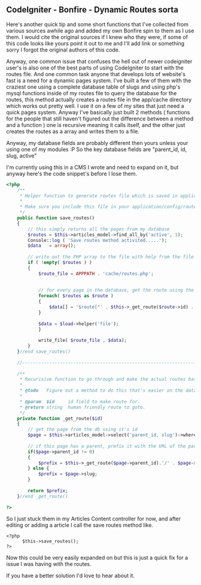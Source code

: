 ## CodeIgniter - Bonfire - Dynamic Routes sorta


Here's another quick tip and some short functions that I've collected from various sources awhile ago and added my own Bonfire spin to them as I use them.  I would cite the original sources if I knew who they were,  if some of this code looks like yours point it out to me and I'll add link or something sorry I forgot the original authors of this code. 

Anyway,  one common issue that confuses the hell out of newer codeigniter user's is also one of the best parts of using CodeIgniter to start with the routes file.  And one common task anyone that develops lots of website's fast is a need for a dynamic pages system.  I've built a few of them with the craziest one using a complete database table of slugs and using php's mysql functions inside of my routes file to query the database for the routes,  this method actually creates a routes file in the app/cache directory which works out pretty well.  I use it on a few of my sites that just need a quick pages system.  Anyway I've basically just built 2 methods ( functions for the people that still haven't figured out the difference between a method and a function ) one is recursive meaning it calls itself, and the other just creates the routes as a array and writes them to a file.

Anyway, my database fields are probably different then yours unless your using one of my modules :P So the key database fields are "parent_id, id, slug, active"

I'm currently using this in a CMS I wrote and need to expand on it, but anyway here's the code snippet's before I lose them.


    
    
~~~ php
<?php
    /**
     * Helper function to generate routes file which is saved in application/cache/routes.php
     *
     * Make sure you include this file in your application/config/routes.php file.
     */
    public function save_routes()
    {
    	// this simply returns all the pages from my database
    	$routes = $this->articles_model->find_all_by('active', 1);
    	Console::log ( 'Save routes method activited.....');
    	$data   = array();
    
    	// write out the PHP array to the file with help from the file helper
    	if ( !empty( $routes ) )
    	{
    		$route_file = APPPATH . 'cache/routes.php';
    
    
    		// for every page in the database, get the route using the recursive function - _get_route()
    		foreach( $routes as $route )
    		{
    			$data[] = '$route["' . $this->_get_route($route->id) . '"] = "' . "articles/{$route->slug}" . '";';
    		}
    
    		$data = $load->helper('file');
    		}
    
    		write_file( $route_file , $data);
    	}
    }//end save_routes()
    
    //--------------------------------------------------------------------
    
    /**
     * Recurisive function to go through and make the actual routes based on database functions.
     *
     * @todo   Figure out a method to do this that's easier on the database.
     *
     * @param  $id     id field to make route for.
     * @return string  human friendly route to goto.
     */
    private function _get_route($id)
    {
    	// get the page from the db using it's id
    	$page = $this->articles_model->select('parent_id, slug')->where('active', 1)->find($id);
    
    	// if this page has a parent, prefix it with the URL of the parent -- RECURSIVE
    	if($page->parent_id != 0)
    	{
    		$prefix = $this->_get_route($page->parent_id).'/' . $page->slug;
    	} else {
    		$prefix = $page->slug;
    	}
    
    	return $prefix;
    }//end _get_route()
    
?>    
~~~


So I just stuck them in my Articles Content controller for now, and after editing or adding a article I call the save routes method like.


    
~~~
<?php
      $this->save_routes();
?>
~~~


Now this could be very easily expanded on but this is just a quick fix for a issue I was having with the routes.

If you have a better solution I'd love to hear about it.

